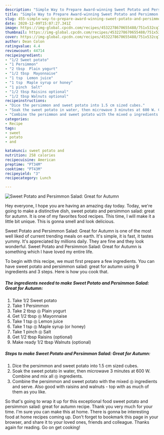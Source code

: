 ```yaml
---
description: "Simple Way to Prepare Award-winning Sweet Potato and Persimmon Salad: Great for Autumn"
title: "Simple Way to Prepare Award-winning Sweet Potato and Persimmon Salad: Great for Autumn"
slug: 455-simple-way-to-prepare-award-winning-sweet-potato-and-persimmon-salad-great-for-autumn
date: 2020-12-09T15:07:27.341Z
image: https://img-global.cpcdn.com/recipes/4532278670655488/751x532cq70/sweet-potato-and-persimmon-salad-great-for-autumn-recipe-main-photo.jpg
thumbnail: https://img-global.cpcdn.com/recipes/4532278670655488/751x532cq70/sweet-potato-and-persimmon-salad-great-for-autumn-recipe-main-photo.jpg
cover: https://img-global.cpcdn.com/recipes/4532278670655488/751x532cq70/sweet-potato-and-persimmon-salad-great-for-autumn-recipe-main-photo.jpg
author: Dean Colon
ratingvalue: 4.4
reviewcount: 44714
recipeingredient:
- "1/2 Sweet potato"
- "1 Persimmon"
- "2 tbsp  Plain yogurt"
- "1/2 tbsp  Mayonnaise"
- "1 tsp  Lemon juice"
- "1 tsp  Maple syrup or honey"
- "1 pinch  Salt"
- "1/2 tbsp Raisins optional"
- "1/2 tbsp Walnuts optional"
recipeinstructions:
- "Dice the persimmon and sweet potato into 1.5 cm sized cubes."
- "Soak the sweet potato in water, then microwave 3 minutes at 600 W. Combine and mix all ◎ ingredients."
- "Combine the persimmon and sweet potato with the mixed ◎ ingredients and serve. Also good with raisins and walnuts - top with as much of them as you like."
categories:
- Recipe
tags:
- sweet
- potato
- and

katakunci: sweet potato and 
nutrition: 258 calories
recipecuisine: American
preptime: "PT34M"
cooktime: "PT43M"
recipeyield: "3"
recipecategory: Lunch

---
```



![Sweet Potato and Persimmon Salad: Great for Autumn](https://img-global.cpcdn.com/recipes/4532278670655488/751x532cq70/sweet-potato-and-persimmon-salad-great-for-autumn-recipe-main-photo.jpg)

Hey everyone, I hope you are having an amazing day today. Today, we're going to make a distinctive dish, sweet potato and persimmon salad: great for autumn. It is one of my favorites food recipes. This time, I will make it a little bit unique. This is gonna smell and look delicious.



Sweet Potato and Persimmon Salad: Great for Autumn is one of the most well liked of current trending meals on earth. It's simple, it is fast, it tastes yummy. It's appreciated by millions daily. They are fine and they look wonderful. Sweet Potato and Persimmon Salad: Great for Autumn is something which I have loved my entire life.


To begin with this recipe, we must first prepare a few ingredients. You can have sweet potato and persimmon salad: great for autumn using 9 ingredients and 3 steps. Here is how you cook that.

<!--inarticleads1-->

##### The ingredients needed to make Sweet Potato and Persimmon Salad: Great for Autumn:

1. Take 1/2 Sweet potato
1. Take 1 Persimmon
1. Take 2 tbsp ◎ Plain yogurt
1. Get 1/2 tbsp ◎ Mayonnaise
1. Take 1 tsp ◎ Lemon juice
1. Take 1 tsp ◎ Maple syrup (or honey)
1. Take 1 pinch ◎ Salt
1. Get 1/2 tbsp Raisins (optional)
1. Make ready 1/2 tbsp Walnuts (optional)




<!--inarticleads2-->

##### Steps to make Sweet Potato and Persimmon Salad: Great for Autumn:

1. Dice the persimmon and sweet potato into 1.5 cm sized cubes.
1. Soak the sweet potato in water, then microwave 3 minutes at 600 W. Combine and mix all ◎ ingredients.
1. Combine the persimmon and sweet potato with the mixed ◎ ingredients and serve. Also good with raisins and walnuts - top with as much of them as you like.




So that's going to wrap it up for this exceptional food sweet potato and persimmon salad: great for autumn recipe. Thank you very much for your time. I'm sure you can make this at home. There is gonna be interesting food at home recipes coming up. Don't forget to bookmark this page in your browser, and share it to your loved ones, friends and colleague. Thanks again for reading. Go on get cooking!
